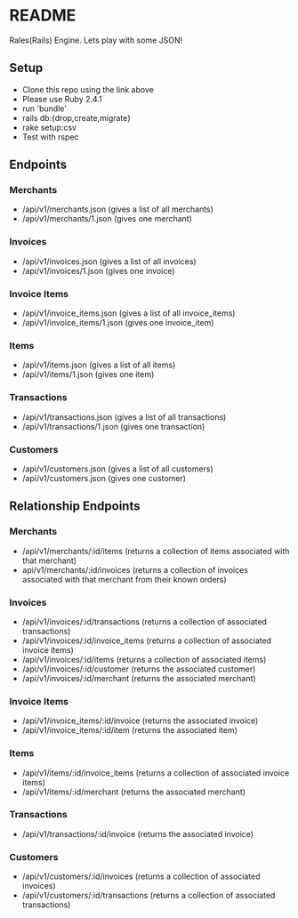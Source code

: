# README

Rales(Rails) Engine.  Lets play with some JSON!

## Setup

- Clone this repo using the link above
- Please use Ruby 2.4.1
- run 'bundle'
- rails db:{drop,create,migrate}
- rake setup:csv
- Test with rspec

## Endpoints

### Merchants
- /api/v1/merchants.json (gives a list of all merchants)
- /api/v1/merchants/1.json (gives one merchant)

### Invoices 
- /api/v1/invoices.json (gives a list of all invoices)
- /api/v1/invoices/1.json (gives one invoice)

### Invoice Items
- /api/v1/invoice_items.json (gives a list of all invoice_items)
- /api/v1/invoice_items/1.json (gives one invoice_item)

### Items
- /api/v1/items.json (gives a list of all items)
- /api/v1/items/1.json (gives one item)

### Transactions
- /api/v1/transactions.json (gives a list of all transactions)
- /api/v1/transactions/1.json (gives one transaction)

### Customers
- /api/v1/customers.json (gives a list of all customers)
- /api/v1/customers.json (gives one customer)

## Relationship Endpoints

### Merchants
- /api/v1/merchants/:id/items (returns a collection of items associated with that merchant)
- api/v1/merchants/:id/invoices (returns a collection of invoices associated with that merchant from their known orders)

### Invoices
- /api/v1/invoices/:id/transactions (returns a collection of associated transactions)
- /api/v1/invoices/:id/invoice_items (returns a collection of associated invoice items)
- /api/v1/invoices/:id/items (returns a collection of associated items)
- /api/v1/invoices/:id/customer (returns the associated customer)
- /api/v1/invoices/:id/merchant (returns the associated merchant)

### Invoice Items
- /api/v1/invoice_items/:id/invoice (returns the associated invoice)
- /api/v1/invoice_items/:id/item (returns the associated item)

### Items
- /api/v1/items/:id/invoice_items (returns a collection of associated invoice items)
- /api/v1/items/:id/merchant (returns the associated merchant)

### Transactions
- /api/v1/transactions/:id/invoice (returns the associated invoice)

### Customers
- /api/v1/customers/:id/invoices (returns a collection of associated invoices)
- /api/v1/customers/:id/transactions (returns a collection of associated transactions)
